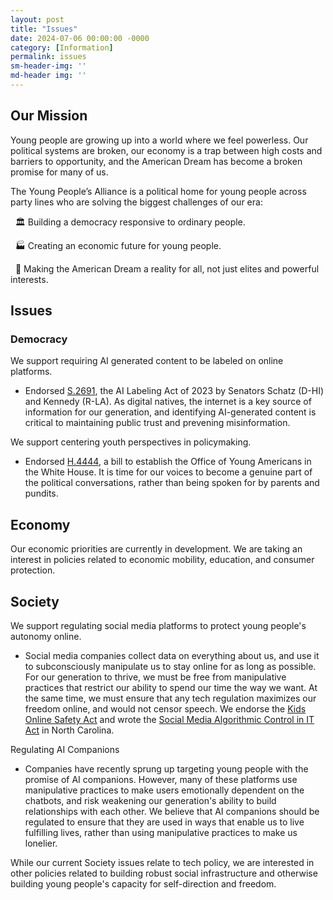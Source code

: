 ```yaml
---
layout: post
title: "Issues"
date: 2024-07-06 00:00:00 -0000
category: [Information]
permalink: issues
sm-header-img: ''
md-header img: ''
---
```


## Our Mission
Young people are growing up into a world where we feel powerless. Our political systems are broken, our economy is a trap between high costs and barriers to opportunity, and the American Dream has become a broken promise for many of us.

The Young People’s Alliance is a political home for young people across party lines who are solving the biggest challenges of our era:

&nbsp;&nbsp;🏛️ Building a democracy responsive to ordinary people.

&nbsp;&nbsp;🏭 Creating an economic future for young people.

&nbsp;&nbsp;🗽 Making the American Dream a reality for all, not just elites and powerful interests.

## Issues

### Democracy

We support requiring AI generated content to be labeled on online platforms.
- Endorsed [S.2691](https://www.congress.gov/bill/118th-congress/senate-bill/2691), the AI Labeling Act of 2023 by Senators Schatz (D-HI) and Kennedy (R-LA). As digital natives, the internet is a key source of information for our generation, and identifying AI-generated content is critical to maintaining public trust and prevening misinformation.

We support centering youth perspectives in policymaking.
- Endorsed [H.4444](https://www.congress.gov/bill/118th-congress/house-bill/4444), a bill to establish the Office of Young Americans in the White House. It is time for our voices to become a genuine part of the political conversations, rather than being spoken for by parents and pundits.

## Economy

Our economic priorities are currently in development. We are taking an interest in policies related to economic mobility, education, and consumer protection.

## Society

We support regulating social media platforms to protect young people's autonomy online.
- Social media companies collect data on everything about us, and use it to subconsciously manipulate us to stay online for as long as possible. For our generation to thrive, we must be free from manipulative practices that restrict our ability to spend our time the way we want. At the same time, we must ensure that any tech regulation maximizes our freedom online, and would not censor speech. We endorse the [Kids Online Safety Act](https://youngpeoplesalliance.org/joint_kosa_announcement.pdf) and wrote the [Social Media Algorithmic Control in IT Act](https://www.ncleg.gov/BillLookUp/2023/H644) in North Carolina.

Regulating AI Companions
- Companies have recently sprung up targeting young people with the promise of AI companions. However, many of these platforms use manipulative practices to make users emotionally dependent on the chatbots, and risk weakening our generation's ability to build relationships with each other. We believe that AI companions should be regulated to ensure that they are used in ways that enable us to live fulfilling lives, rather than using manipulative practices to make us lonelier.

While our current Society issues relate to tech policy, we are interested in other policies related to building robust social infrastructure and otherwise building young people's capacity for self-direction and freedom.